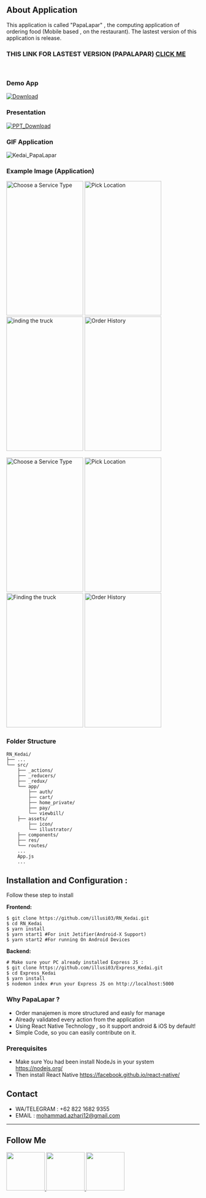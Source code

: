 ## About Application
This application is called "PapaLapar" , the computing application of ordering food (Mobile based , on the restaurant).
The lastest version of this application is release. <br>
<b><h3>
  THIS LINK FOR LASTEST VERSION (PAPALAPAR) <a href='https://github.com/illusi03/kedaiP/'>CLICK ME</a>
  </h3>
</b>
<br>

### Demo App
[![Download](https://camo.githubusercontent.com/a9c59dcbf62ec123e8bb099fb473ad30554d70e6/68747470733a2f2f69312e77702e636f6d2f61706b6d6f6473696f732e636f6d2f77702d636f6e74656e742f75706c6f6164732f323031382f31322f446f776e6c6f61642d496e66696e6974652d44657369676e2d332e342e31302d41706b2e706e67 "Download")](https://drive.google.com/open?id=1ceQFM-YF7DMgU9rGhdgNbaP2z88CQnAw)
### Presentation
[![PPT_Download](https://cdn4.iconfinder.com/data/icons/logos-and-brands/512/265_Powerpoint_logo-128.png)](https://drive.google.com/open?id=17ottZFiWdv5UsvUZEEus9102Gp1hHNie)

### GIF Application
<p float="center">

![Kedai_PapaLapar](https://github.com/illusi03/RN_Kedai/blob/master/Screenshots/Kedai_papalapar.gif)

</p>

### Example Image (Application)
<p float="left">
  <img src="https://github.com/illusi03/RN_Kedai/blob/master/Screenshots/Screenshot_2019-09-03-08-42-16.png" width="200" height="350" alt="Choose a Service Type"/>
  <img src="https://github.com/illusi03/RN_Kedai/blob/master/Screenshots/Screenshot_2019-09-03-08-42-55.png" width="200" height="350" alt="Pick Location"/>
  <img src="https://github.com/illusi03/RN_Kedai/blob/master/Screenshots/Screenshot_2019-09-03-08-44-38.png" width="200" height="350" alt="inding the truck"/>
  <img src="https://github.com/illusi03/RN_Kedai/blob/master/Screenshots/Screenshot_2019-09-03-08-44-45.png" width="200" height="350" alt="Order History"/>
</p>
<p float="left">
  <img src="https://github.com/illusi03/RN_Kedai/blob/master/Screenshots/Screenshot_2019-09-03-08-44-59.png" width="200" height="350" alt="Choose a Service Type"/>
  <img src="https://github.com/illusi03/RN_Kedai/blob/master/Screenshots/Screenshot_2019-09-03-08-45-03.png" width="200" height="350" alt="Pick Location"/>
  <img src="https://github.com/illusi03/RN_Kedai/blob/master/Screenshots/Screenshot_2019-09-03-08-45-15.png" width="200" height="350" alt="Finding the truck"/>
  <img src="https://github.com/illusi03/RN_Kedai/blob/master/Screenshots/Screenshot_2019-09-03-08-45-20.png" width="200" height="350" alt="Order History"/>
</p>

### Folder Structure

```
RN_Kedai/
├── ...
└── src/
    ├── _actions/
    ├── _reducers/
    ├── _redux/
    └── app/
        ├── auth/
        ├── cart/
        ├── home_private/
        ├── pay/
        └── viewbill/
    ├── assets/
    	├── icon/
        └── illustrator/
    ├── components/
    ├── res/
    └── routes/
    ...
    App.js
    ...
```

## Installation and Configuration : 
Follow these step to install

**Frontend:**
```
$ git clone https://github.com/illusi03/RN_Kedai.git
$ cd RN_Kedai
$ yarn install
$ yarn start1 #For init Jetifier(Android-X Support)
$ yarn start2 #For running On Android Devices
```

**Backend:**
```
# Make sure your PC already installed Express JS : 
$ git clone https://github.com/illusi03/Express_Kedai.git
$ cd Express_Kedai
$ yarn install
$ nodemon index #run your Express JS on http://localhost:5000
```

### Why PapaLapar ?
* Order manajemen is more structured and easly for manage
* Already validated every action from the application
* Using React Native Technology , so it support android & iOS by default!
* Simple Code, so you can easily contribute on it.

### Prerequisites
* Make sure You had been install NodeJs in your system https://nodejs.org/
* Then install React Native https://facebook.github.io/react-native/

## Contact
* WA/TELEGRAM : +62 822 1682 9355
* EMAIL : mohammad.azhari12@gmail.com

----
## Follow Me

<p>
    <a href="https://api.whatsapp.com/send?phone=6282216829355" target="_blank">
        <img src="https://www.stickpng.com/assets/images/580b57fcd9996e24bc43c543.png" width="100" alt=""/>
    </a>
    <a href="https://www.linkedin.com/in/m-azhary-5280a5192/" target="_blank">
        <img src="https://cdn1.iconfinder.com/data/icons/iconza-circle-social/64/697071-linkedin-512.png" width="100" alt=""/>
    </a>
    <a href="https://www.facebook.com/PutraVandevil" target="_blank">
        <img src="https://upload.wikimedia.org/wikipedia/commons/5/51/Facebook_f_logo_%282019%29.svg" width="100" alt=""/>
    </a>
</p>
